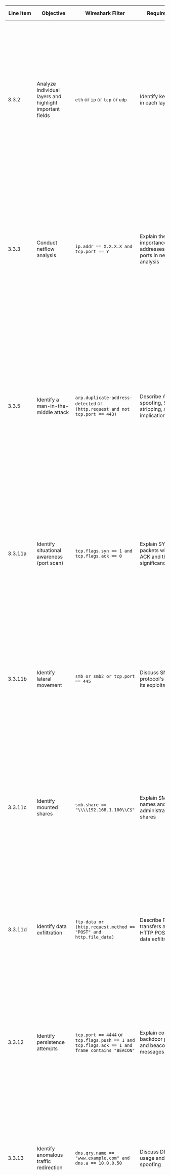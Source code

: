 | Line Item | Objective | Wireshark Filter | Requirement | Example Explanation |
|-----------|-----------|------------------|-------------|----------------------|
| 3.3.2 | Analyze individual layers and highlight important fields | `eth` or `ip` or `tcp` or `udp` | Identify key fields in each layer | **Ethernet:** Source MAC: `00:1A:2B:3C:4D:5E`, Destination MAC: `FF:FF:FF:FF:FF:FF`, EtherType: `0x0800`<br>**IP:** Source IP: `192.168.1.1`, Destination IP: `10.0.0.1`, TTL: `64`, Protocol: `TCP`<br>**TCP:** Source Port: `80`, Destination Port: `443`, Sequence Number: `123456789`, Acknowledgment Number: `987654321`, Flags: `SYN`<br>**UDP:** Source Port: `53`, Destination Port: `53`, Length: `100` |
| 3.3.3 | Conduct netflow analysis | `ip.addr == X.X.X.X and tcp.port == Y` | Explain the importance of IP addresses and ports in netflow analysis | IP addresses identify the source and destination of network traffic, allowing for the tracking of communication patterns and relationships between devices. Ports are crucial for identifying the type of service or application in use, enabling the analysis of traffic types and detecting anomalies or malicious activities based on expected port usage. |
| 3.3.5 | Identify a man-in-the-middle attack | `arp.duplicate-address-detected` or `(http.request and not tcp.port == 443)` | Describe ARP spoofing, SSL stripping, and their implications | **ARP Spoofing:** Involves sending falsified ARP messages on a network to associate a malicious MAC address with a legitimate IP address. This can result in traffic interception or redirection.<br>**SSL Stripping:** Downgrades HTTPS connections to HTTP, making encrypted communications vulnerable to interception and manipulation. This indicates potential man-in-the-middle (MITM) attacks. |
| 3.3.11a | Identify situational awareness (port scan) | `tcp.flags.syn == 1 and tcp.flags.ack == 0` | Explain SYN packets without ACK and their significance | SYN packets without ACK indicate that a connection initiation attempt has been made but has not yet been acknowledged. This could be an initial connection attempt or a port scanning activity, where multiple SYN packets are sent to various ports to identify open services and potential vulnerabilities. |
| 3.3.11b | Identify lateral movement | `smb or smb2 or tcp.port == 445` | Discuss SMB protocol's role and its exploitation | The Server Message Block (SMB) protocol facilitates file and printer sharing in Windows environments. Attackers can exploit SMB for lateral movement by accessing and manipulating shared resources across the network. Port 445 is commonly associated with SMB traffic and is a key target for attackers. |
| 3.3.11c | Identify mounted shares | `smb.share == "\\\\192.168.1.100\\C$"` | Explain SMB share names and administrative shares | SMB share names are used to identify shared resources on a network. Administrative shares, such as `C$`, provide remote access to system drives and are often targeted in attacks for privilege escalation and unauthorized access. Mounted shares can be leveraged to move laterally within a network. |
| 3.3.11d | Identify data exfiltration | `ftp-data or (http.request.method == "POST" and http.file_data)` | Describe FTP data transfers and HTTP POST for data exfiltration | FTP (File Transfer Protocol) can be used to transfer large amounts of data, making it a potential vector for data exfiltration. HTTP POST requests, which send data to a server, can also be used to upload data covertly. Indicators of data exfiltration include unusual traffic volumes or patterns. |
| 3.3.12 | Identify persistence attempts | `tcp.port == 4444` or `tcp.flags.push == 1 and tcp.flags.ack == 1 and frame contains "BEACON"` | Explain common backdoor ports and beacon messages | Common backdoor ports like `4444` are used by malware to establish persistent connections to an attacker’s server. Beacon messages are periodic signals sent by malware to indicate it is still active, and persistent connections suggest ongoing compromise. |
| 3.3.13 | Identify anomalous traffic redirection | `dns.qry.name == "www.example.com" and dns.a == 10.0.0.50` | Discuss DNS usage and spoofing | DNS (Domain Name System) resolves domain names to IP addresses, facilitating access to websites and services. DNS spoofing involves redirecting DNS queries to malicious IP addresses, potentially leading to phishing attacks or redirection of traffic to compromised sites. |
| 3.3.14 | Identify anomalous open ports | `tcp.flags.syn == 1 and tcp.dstport > 49151` | Explain significance of high port numbers and unusual open ports | Ports above `49151` are dynamic or private ports used by applications for temporary connections. Unusual open ports can indicate the presence of unauthorized services or malware. Correlating open ports with known services helps identify and mitigate security threats. |
| 3.3.15a | Display VLAN information | `vlan` | Describe VLANs, their tags, and significance | Virtual Local Area Networks (VLANs) segment network traffic to improve security and performance. VLAN tags in packet headers identify the VLAN to which a packet belongs. Understanding VLANs helps analyze traffic patterns and detect potential issues or misconfigurations in network segmentation. |
| 3.3.15b | Identify VLAN tagging | `vlan.id == 100` | Explain VLAN tag structure and interpretation | VLAN tags are inserted into Ethernet frames to indicate the VLAN ID, which is a number that identifies the VLAN. Interpreting VLAN IDs involves analyzing these tags to understand which VLAN traffic belongs to and how it affects network segmentation and security. |
| 3.3.15c | Identify proxy traffic | `http.request.uri contains "http://" and tcp.dstport == 8080` | Discuss common proxy ports and their security implications | Common proxy ports like `8080` are used to route traffic through proxies, which can anonymize user activity. Identifying HTTP requests going through proxies can help detect evasive behavior. Proxies can both protect privacy and be used for malicious purposes, making their monitoring essential for security. |
| 3.3.16 | Identify encapsulation types | `ppp or hdlc or frame contains "CHAP Authentication"` | Describe encapsulation protocols and identification in packet captures | Encapsulation protocols like PPP (Point-to-Point Protocol), HDLC (High-Level Data Link Control), and CHAP (Challenge Handshake Authentication Protocol) are used to encapsulate data for transmission over networks. Identifying these protocols in packet captures involves analyzing protocol headers and frames to understand data transmission methods. |
| 3.3.19 | Determine traffic collection location | `ip.ttl == 1 or ip.ttl == 2 or ip.ttl == 3` | Explain the role of TTL in IP packets and its use | TTL (Time-to-Live) in IP packets determines the packet’s lifespan and helps prevent routing loops. Lower TTL values can indicate the packet's proximity to its source or destination. TTL values can be used to estimate network distance and troubleshoot routing issues. |
| Additional | Extract suspicious file | `http.content_type == "application/octet-stream" and frame contains "MZ"` | Discuss "application/octet-stream" content type and "MZ" header | The "application/octet-stream" content type indicates binary data, which could be a file or executable. The "MZ" header is a signature found at the beginning of Windows executable files. Identifying these indicators helps in extracting and analyzing potentially suspicious files from network traffic. |
